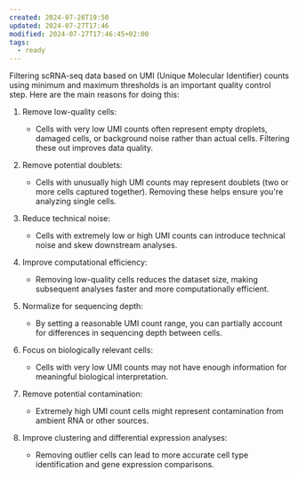```yaml
---
created: 2024-07-26T19:50
updated: 2024-07-27T17:46
modified: 2024-07-27T17:46:45+02:00
tags:
  - ready
---
```

Filtering scRNA-seq data based on UMI (Unique Molecular Identifier) counts using minimum and maximum thresholds is an important quality control step. Here are the main reasons for doing this:

1. Remove low-quality cells:
   - Cells with very low UMI counts often represent empty droplets, damaged cells, or background noise rather than actual cells. Filtering these out improves data quality.

2. Remove potential doublets:
   - Cells with unusually high UMI counts may represent doublets (two or more cells captured together). Removing these helps ensure you're analyzing single cells.

3. Reduce technical noise:
   - Cells with extremely low or high UMI counts can introduce technical noise and skew downstream analyses.

4. Improve computational efficiency:
   - Removing low-quality cells reduces the dataset size, making subsequent analyses faster and more computationally efficient.

5. Normalize for sequencing depth:
   - By setting a reasonable UMI count range, you can partially account for differences in sequencing depth between cells.

6. Focus on biologically relevant cells:
   - Cells with very low UMI counts may not have enough information for meaningful biological interpretation.

7. Remove potential contamination:
   - Extremely high UMI count cells might represent contamination from ambient RNA or other sources.

8. Improve clustering and differential expression analyses:
   - Removing outlier cells can lead to more accurate cell type identification and gene expression comparisons.